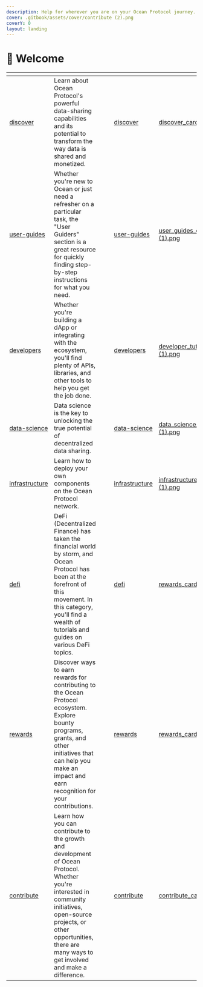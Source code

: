 ```yaml
---
description: Help for wherever you are on your Ocean Protocol journey.
cover: .gitbook/assets/cover/contribute (2).png
coverY: 0
layout: landing
---
```


# 👋 Welcome

<table data-view="cards"><thead><tr><th data-type="content-ref"></th><th></th><th data-hidden data-type="files"></th><th data-hidden data-type="files"></th><th data-hidden data-card-target data-type="content-ref"></th><th data-hidden data-card-cover data-type="files"></th></tr></thead><tbody><tr><td><a href="discover/">discover</a></td><td>Learn about Ocean Protocol's powerful data-sharing capabilities and its potential to transform the way data is shared and monetized.</td><td></td><td></td><td><a href="discover/">discover</a></td><td><a href=".gitbook/assets/cover/discover_card (1).png">discover_card (1).png</a></td></tr><tr><td><a href="user-guides/">user-guides</a></td><td>Whether you're new to Ocean or just need a refresher on a particular task, the "User Guiders" section is a great resource for quickly finding step-by-step instructions for what you need.</td><td></td><td></td><td><a href="user-guides/">user-guides</a></td><td><a href=".gitbook/assets/cover/user_guides_card (1).png">user_guides_card (1).png</a></td></tr><tr><td><a href="developers/">developers</a></td><td>Whether you're building a dApp or integrating with the ecosystem, you'll find plenty of APIs, libraries, and other tools to help you get the job done.</td><td></td><td></td><td><a href="developers/">developers</a></td><td><a href=".gitbook/assets/cover/developer_tutorials_card (1).png">developer_tutorials_card (1).png</a></td></tr><tr><td><a href="data-science/">data-science</a></td><td>Data science is the key to unlocking the true potential of decentralized data sharing.</td><td></td><td></td><td><a href="data-science/">data-science</a></td><td><a href=".gitbook/assets/cover/data_science_card (1).png">data_science_card (1).png</a></td></tr><tr><td><a href="infrastructure/">infrastructure</a></td><td>Learn how to deploy your own components on the Ocean Protocol network.</td><td></td><td></td><td><a href="infrastructure/">infrastructure</a></td><td><a href=".gitbook/assets/cover/infrastructure_card (1).png">infrastructure_card (1).png</a></td></tr><tr><td><a href="defi/">defi</a></td><td>DeFi (Decentralized Finance) has taken the financial world by storm, and Ocean Protocol has been at the forefront of this movement. In this category, you'll find a wealth of tutorials and guides on various DeFi topics.</td><td></td><td></td><td><a href="defi/">defi</a></td><td><a href=".gitbook/assets/cover/rewards_card.png">rewards_card.png</a></td></tr><tr><td><a href="rewards/">rewards</a></td><td>Discover ways to earn rewards for contributing to the Ocean Protocol ecosystem. Explore bounty programs, grants, and other initiatives that can help you make an impact and earn recognition for your contributions.</td><td></td><td></td><td><a href="rewards/">rewards</a></td><td><a href=".gitbook/assets/cover/rewards_card.png">rewards_card.png</a></td></tr><tr><td><a href="contribute/">contribute</a></td><td>Learn how you can contribute to the growth and development of Ocean Protocol. Whether you're interested in community initiatives, open-source projects, or other opportunities, there are many ways to get involved and make a difference.</td><td></td><td></td><td><a href="contribute/">contribute</a></td><td><a href=".gitbook/assets/cover/contribute_card (1).png">contribute_card (1).png</a></td></tr></tbody></table>
